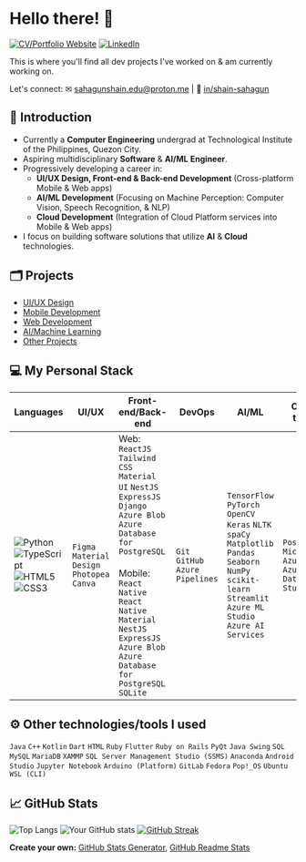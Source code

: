 # Hello there! 👋
[![CV/Portfolio Website](https://img.shields.io/badge/CV/Portfolio-Visit%20My%20Website-4CAF50?style=flat&logo=web&logoColor=white&color=1C1C1C)](https://m3mentomor1.github.io/) [![LinkedIn](https://img.shields.io/badge/CV/Portfolio-Visit%20My%20Website-4CAF50?style=flat&logo=web&logoColor=white&color=0a66c2)](https://www.linkedin.com/in/shain-sahagun/)

This is where you'll find all dev projects I've worked on & am currently working on.

Let's connect: ✉ sahagunshain.edu@proton.me | 💬 [in/shain-sahagun](https://www.linkedin.com/in/shain-sahagun/)
##
## 🙋 Introduction
- Currently a **Computer Engineering** undergrad at Technological Institute of the Philippines, Quezon City.
- Aspiring multidisciplinary **Software** & **AI/ML** **Engineer**.
- Progressively developing a career in:
    - **UI/UX Design, Front-end & Back-end Development** (Cross-platform Mobile & Web apps)
    - **AI/ML Development** (Focusing on Machine Perception: Computer Vision, Speech Recognition, & NLP)
    - **Cloud Development** (Integration of Cloud Platform services into Mobile & Web apps)
- I focus on building software solutions that utilize **AI** & **Cloud** technologies.
##
## 🗂️ Projects
- [UI/UX Design](https://github.com/m3mentomor1/m3mentomor1/blob/main/UI%5CUX%20Design.md)
- [Mobile Development]()
- [Web Development](https://github.com/m3mentomor1/m3mentomor1/blob/main/WebDev.md)
- [AI/Machine Learning](https://github.com/m3mentomor1/m3mentomor1/blob/main/AI%5CMachine%20Learning.md)
- [Other Projects]() 
##
## 💻 My Personal Stack
| Languages | **UI/UX** | **Front-end/Back-end** | **DevOps** | **AI/ML** | **Other tools** |
|-----------|-----------|------------------------|------------|-----------|-----------------|
|![Python](https://img.shields.io/badge/python-3670A0?style=for-the-badge&logo=python&logoColor=ffdd54) ![TypeScript](https://img.shields.io/badge/typescript-%23007ACC.svg?style=for-the-badge&logo=typescript&logoColor=white) ![HTML5](https://img.shields.io/badge/html5-%23E34F26.svg?style=for-the-badge&logo=html5&logoColor=white) ![CSS3](https://img.shields.io/badge/css3-%231572B6.svg?style=for-the-badge&logo=css3&logoColor=white) | ``Figma`` ``Material Design`` ``Photopea`` ``Canva`` | Web: ``ReactJS`` ``Tailwind CSS`` ``Material UI`` ``NestJS`` ``ExpressJS`` ``Django`` ``Azure Blob`` ``Azure Database for PostgreSQL`` <br><br> Mobile: ``React Native`` ``React Native Material`` ``NestJS`` ``ExpressJS`` ``Azure Blob`` ``Azure Database for PostgreSQL`` ``SQLite`` | ``Git`` ``GitHub`` ``Azure Pipelines`` | ``TensorFlow`` ``PyTorch`` ``OpenCV`` ``Keras`` ``NLTK`` ``spaCy`` ``Matplotlib`` ``Pandas`` ``Seaborn`` ``NumPy`` ``scikit-learn`` ``Streamlit`` ``Azure ML Studio`` ``Azure AI Services`` | ``Postman`` ``Microsoft Azure`` ``Azure Data Studio`` |

##
## ⚙️ Other technologies/tools I used
``Java`` ``C++`` ``Kotlin`` ``Dart`` ``HTML`` ``Ruby`` ``Flutter`` ``Ruby on Rails`` ``PyQt`` ``Java Swing`` ``SQL`` ``MySQL`` ``MariaDB`` ``XAMMP`` ``SQL Server Management Studio (SSMS)`` ``Anaconda`` ``Android Studio`` ``Jupyter Notebook`` ``Arduino (Platform)`` ``GitLab`` ``Fedora`` ``Pop!_OS`` ``Ubuntu WSL (CLI)``
##
## 📈 GitHub Stats
![Top Langs](https://github-readme-stats.vercel.app/api/top-langs/?username=m3mentomor1&layout=compact&theme=rose_pine)
![Your GitHub stats](https://github-readme-stats.vercel.app/api?username=m3mentomor1&show=prs_merged&show_icons=true&hide_title=true&count_private=true&theme=rose_pine&&hide=contribs)
[![GitHub Streak](http://github-readme-streak-stats.herokuapp.com?user=m3mentomor1&theme=rose_pine)](https://git.io/streak-stats) 

**Create your own:** [GitHub Stats Generator](https://github.com/omsimos/github-stats-generator), [GitHub Readme Stats](https://github.com/anuraghazra/github-readme-stats)
